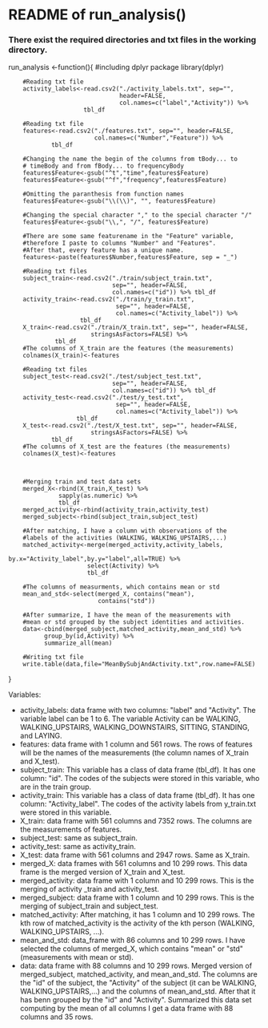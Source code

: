 # README of run_analysis()

### There exist the required directories and txt files in the working directory.


run_analysis <-function(){
        #including dplyr package
        library(dplyr)
        
        #Reading txt file
        activity_labels<-read.csv2("./activity_labels.txt", sep="",
                                   header=FALSE,
                                   col.names=c("label","Activity")) %>%
                         tbl_df
        
        #Reading txt file
        features<-read.csv2("./features.txt", sep="", header=FALSE,
                            col.names=c("Number","Feature")) %>%
                tbl_df
        
        #Changing the name the begin of the columns from tBody... to
        # timeBody and from fBody... to frequencyBody
        features$Feature<-gsub("^t","time",features$Feature)
        features$Feature<-gsub("^f","frequency",features$Feature)
        
        #Omitting the paranthesis from function names
        features$Feature<-gsub("\\(\\)", "", features$Feature)
        
        #Changing the special character "," to the special character "/"
        features$Feature<-gsub("\\,", "/", features$Feature)
        
        #There are some same featurename in the "Feature" variable,
        #therefore I paste to columns "Number" and "Features".
        #After that, every feature has a unique name.
        features<-paste(features$Number,features$Feature, sep = "_")
        
        #Reading txt files 
        subject_train<-read.csv2("./train/subject_train.txt",
                                 sep="", header=FALSE,
                                 col.names=c("id")) %>% tbl_df
        activity_train<-read.csv2("./train/y_train.txt",
                                  sep="", header=FALSE,
                                  col.names=c("Activity_label")) %>%
                        tbl_df
        X_train<-read.csv2("./train/X_train.txt", sep="", header=FALSE,
                           stringsAsFactors=FALSE) %>%
                 tbl_df
        #The columns of X_train are the features (the measurements)
        colnames(X_train)<-features
        
        #Reading txt files
        subject_test<-read.csv2("./test/subject_test.txt",
                                 sep="", header=FALSE,
                                 col.names=c("id")) %>% tbl_df
        activity_test<-read.csv2("./test/y_test.txt",
                                  sep="", header=FALSE,
                                  col.names=c("Activity_label")) %>%
                       tbl_df
        X_test<-read.csv2("./test/X_test.txt", sep="", header=FALSE,
                           stringsAsFactors=FALSE) %>%
                tbl_df
        #The columns of X_test are the features (the measurements)
        colnames(X_test)<-features
        
        

        #Merging train and test data sets
        merged_X<-rbind(X_train,X_test) %>%
                  sapply(as.numeric) %>%
                  tbl_df
        merged_activity<-rbind(activity_train,activity_test)
        merged_subject<-rbind(subject_train,subject_test)
        
        #After matching, I have a column with observations of the
        #labels of the activities (WALKING, WALKING_UPSTAIRS,...)
        matched_activity<-merge(merged_activity,activity_labels,
                                by.x="Activity_label",by.y="label",all=TRUE) %>%
                          select(Activity) %>%
                          tbl_df
        
        #The columns of measurments, which contains mean or std
        mean_and_std<-select(merged_X, contains("mean"),
                             contains("std"))
        
        #After summarize, I have the mean of the measurements with
        #mean or std grouped by the subject identities and activities.
        data<-cbind(merged_subject,matched_activity,mean_and_std) %>%
              group_by(id,Activity) %>%
              summarize_all(mean)
        
        #Writing txt file
        write.table(data,file="MeanBySubjAndActivity.txt",row.name=FALSE)
}


Variables:
* activity_labels: data frame with two columns: "label" and "Activity". The variable label can be 1 to 6. The variable Activity can be WALKING, WALKING_UPSTAIRS, WALKING_DOWNSTAIRS, SITTING, STANDING, and LAYING.
* features: data frame with 1 column and 561 rows. The rows of features will be the names of the measurements (the column names of X_train and X_test).
* subject_train: This variable has a class of data frame (tbl_df). It has one column: "id". The codes of the subjects were stored in this variable, who are in the train group.
* activity_train: This variable has a class of data frame (tbl_df). It has one column: "Activity_label". The codes of the activity labels from y_train.txt were stored in this variable.
* X_train: data frame with 561 columns and 7352 rows. The columns are the measurements of features.
* subject_test: same as subject_train.
* activity_test: same as activity_train.
* X_test: data frame with 561 columns and 2947 rows. Same as X_train.
* merged_X: data frames with 561 columns and 10 299 rows. This data frame is the merged version of X_train and X_test.
* merged_activity: data frame with 1 column and 10 299 rows. This is the merging of activity _train and activity_test.
* merged_subject: data frame with 1 column and 10 299 rows. This is the merging of subject_train and subject_test.
* matched_activity: After matching, it has 1 column and 10 299 rows. The kth row of matched_activity is the activity of the kth person (WALKING, WALKING_UPSTAIRS, ...).
* mean_and_std: data_frame with 86 columns and 10 299 rows. I have selected the columns of merged_X, which contains "mean" or "std" (measurements with mean or std).
* data: data frame with 88 columns and 10 299 rows. Merged version of merged_subject, matched_activity, and mean_and_std. The columns are the "id" of the subject, the "Activity" of the subject (it can be WALKING, WALKING_UPSTAIRS,...) and the columns of mean_and_std. After that it has benn grouped by the "id" and "Activity". Summarized this data set computing by the mean of all columns I get a data frame with 88 columns and 35 rows.

